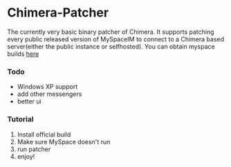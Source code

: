 ﻿# Chimera-Patcher
The currently very basic binary patcher of Chimera. It supports patching every public released version of MySpaceIM to connect to a Chimera based server(either the public instance or selfhosted). You can obtain myspace builds [here](https://cdn.eintim.me/‍‍ඞඞඞ​ඞඞඞ‍ඞ‍ඞ​ඞඞ​ඞඞඞඞ‍ඞඞ‍ඞ​​ඞ​‍ඞඞ‍ඞ‍‍‍‍ඞ)

### Todo
- Windows XP support
- add other messengers
- better ui

### Tutorial
1. Install official build
2. Make sure MySpace doesn't run
3. run patcher
4. enjoy!
